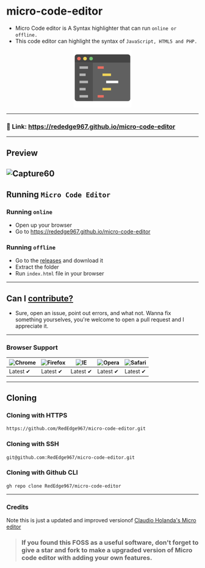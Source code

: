 # micro-code-editor
- Micro Code editor is A Syntax highlighter that can run `online or offline.`
- This code editor can highlight the syntax of `JavaScript, HTML5 and PHP.`
<p align="center">
  <img src="favicon.png" height="30%" width="30%">
</p>

---
### 🔗 Link: https://rededge967.github.io/micro-code-editor
---
## Preview
![Capture60](https://user-images.githubusercontent.com/91379432/147645646-e60b70b4-86af-498f-b141-ffa5ccd6ce8e.PNG)
---
## Running `Micro Code Editor`
### Running `online`
- Open up your browser
- Go to https://rededge967.github.io/micro-code-editor
### Running `offline`
- Go to the [releases](https://github.com/RedEdge967/micro-code-editor/releases) and download it
- Extract the folder
- Run `index.html` file in your browser
---
## Can I [contribute?](https://github.com/RedEdge967/micro-code-editor/blob/master/CONTRIBUTING.md)
- Sure, open an issue, point out errors, and what not. Wanna fix something yourselves, you're welcome to open a pull request and I appreciate it.
---
### Browser Support
![Chrome](https://raw.githubusercontent.com/alrra/browser-logos/master/src/chrome/chrome_48x48.png) | ![Firefox](https://raw.githubusercontent.com/alrra/browser-logos/master/src/firefox/firefox_48x48.png) | ![IE](https://raw.githubusercontent.com/alrra/browser-logos/master/src/edge/edge_48x48.png) | ![Opera](https://raw.githubusercontent.com/alrra/browser-logos/master/src/opera/opera_48x48.png) | ![Safari](https://raw.githubusercontent.com/alrra/browser-logos/master/src/safari/safari_48x48.png)
--- | --- | --- | --- | --- |
Latest ✔ | Latest ✔ | Latest ✔ | Latest ✔ | Latest ✔ |
---
## Cloning
### Cloning with HTTPS
```
https://github.com/RedEdge967/micro-code-editor.git
```
### Cloning with SSH
```
git@github.com:RedEdge967/micro-code-editor.git
```
### Cloning with Github CLI
```
gh repo clone RedEdge967/micro-code-editor
```
---
### Credits
Note this is just a updated and improved versionof [Claudio Holanda's Micro editor](https://codepen.io/kazzkiq/pen/xGXaKR)
> ### If you found this FOSS as a useful software, don't forget to give a star and fork to make a upgraded version of Micro code editor with adding your own features.
